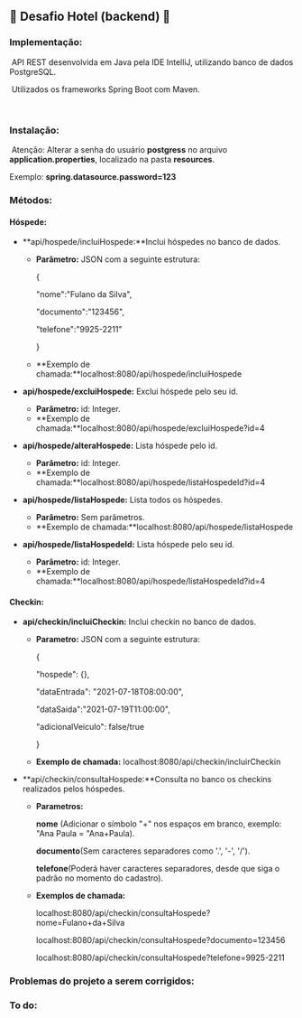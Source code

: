 ## :hotel: Desafio Hotel (backend) :hotel:

### Implementação:

​		API REST desenvolvida em Java pela IDE IntelliJ, utilizando banco de dados PostgreSQL.

​		Utilizados os frameworks Spring Boot com Maven.

​		

### Instalação:

​		Atenção: Alterar a senha do usuário **postgress** no arquivo **application.properties**, localizado na pasta **resources**. 

Exemplo:  **spring.datasource.password=123**



### Métodos:

#### Hóspede:

- **api/hospede/incluiHospede:**Inclui hóspedes no banco de dados.

  - **Parâmetro:** JSON com a seguinte estrutura:

    {

    "nome":"Fulano da Silva",

    "documento":"123456",

    "telefone":"9925-2211"

    }

  - **Exemplo de chamada:**localhost:8080/api/hospede/incluiHospede

- **api/hospede/excluiHospede:** Exclui hóspede pelo seu id.

  - **Parâmetro:** id: Integer.
  - **Exemplo de chamada:**localhost:8080/api/hospede/excluiHospede?id=4

- **api/hospede/alteraHospede:** Lista hóspede pelo id.

  - **Parâmetro:** id: Integer.
  - **Exemplo de chamada:**localhost:8080/api/hospede/listaHospedeId?id=4

- **api/hospede/listaHospede:** Lista todos os hóspedes.

  - **Parâmetro:** Sem parâmetros.
  - **Exemplo de chamada:**localhost:8080/api/hospede/listaHospede

- **api/hospede/listaHospedeId:** Lista hóspede pelo seu id.

  - **Parâmetro:** id: Integer.
  - **Exemplo de chamada:**localhost:8080/api/hospede/listaHospedeId?id=4

#### Checkin:

- **api/checkin/incluiCheckin:** Inclui checkin no banco de dados.

  - **Parametro:** JSON com a seguinte estrutura: 

    {

    "hospede": {},

    "dataEntrada": "2021-07-18T08:00:00",

    "dataSaida":"2021-07-19T11:00:00",

    "adicionalVeiculo": false/true

    }

  - **Exemplo de chamada:** localhost:8080/api/checkin/incluirCheckin

- **api/checkin/consultaHospede:**Consulta no banco os checkins realizados pelos hóspedes.

  - **Parametros:**

    **nome** (Adicionar o símbolo "+" nos espaços em branco, exemplo: "Ana Paula = "Ana+Paula).

    **documento**(Sem caracteres separadores como '.', '-', '/').

    **telefone**(Poderá haver caracteres separadores, desde que siga o padrão no momento do cadastro).

  - **Exemplos de chamada:**

    localhost:8080/api/checkin/consultaHospede?nome=Fulano+da+Silva

    localhost:8080/api/checkin/consultaHospede?documento=123456

    localhost:8080/api/checkin/consultaHospede?telefone=9925-2211



### Problemas do projeto a serem corrigidos:



### To do:





